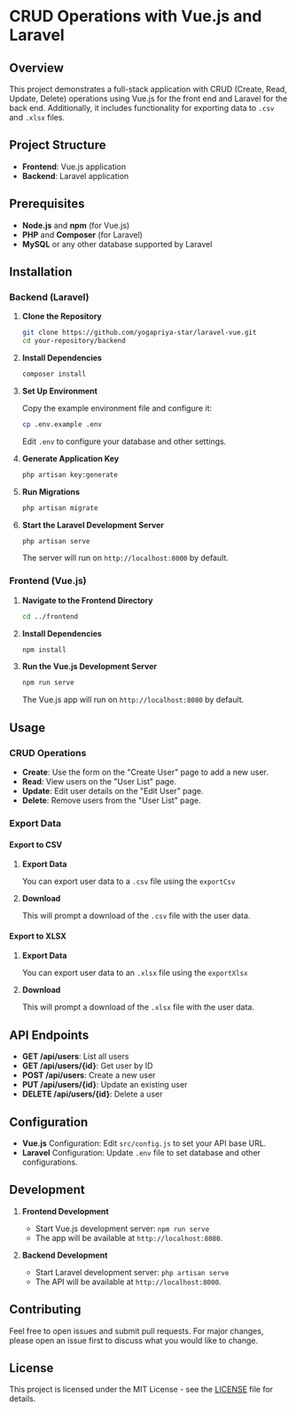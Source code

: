 # CRUD Operations with Vue.js and Laravel

## Overview

This project demonstrates a full-stack application with CRUD (Create, Read, Update, Delete) operations using Vue.js for the front end and Laravel for the back end. Additionally, it includes functionality for exporting data to `.csv` and `.xlsx` files.

## Project Structure

- **Frontend**: Vue.js application
- **Backend**: Laravel application

## Prerequisites

- **Node.js** and **npm** (for Vue.js)
- **PHP** and **Composer** (for Laravel)
- **MySQL** or any other database supported by Laravel

## Installation

### Backend (Laravel)

1. **Clone the Repository**

    ```bash
    git clone https://github.com/yogapriya-star/laravel-vue.git
    cd your-repository/backend
    ```

2. **Install Dependencies**

    ```bash
    composer install
    ```

3. **Set Up Environment**

    Copy the example environment file and configure it:

    ```bash
    cp .env.example .env
    ```

    Edit `.env` to configure your database and other settings.

4. **Generate Application Key**

    ```bash
    php artisan key:generate
    ```

5. **Run Migrations**

    ```bash
    php artisan migrate
    ```

6. **Start the Laravel Development Server**

    ```bash
    php artisan serve
    ```

    The server will run on `http://localhost:8000` by default.

### Frontend (Vue.js)

1. **Navigate to the Frontend Directory**

    ```bash
    cd ../frontend
    ```

2. **Install Dependencies**

    ```bash
    npm install
    ```

3. **Run the Vue.js Development Server**

    ```bash
    npm run serve
    ```

    The Vue.js app will run on `http://localhost:8080` by default.

## Usage

### CRUD Operations

- **Create**: Use the form on the "Create User" page to add a new user.
- **Read**: View users on the "User List" page.
- **Update**: Edit user details on the "Edit User" page.
- **Delete**: Remove users from the "User List" page.

### Export Data

#### Export to CSV

1. **Export Data**

    You can export user data to a `.csv` file using the `exportCsv` 

2. **Download**

    This will prompt a download of the `.csv` file with the user data.

#### Export to XLSX

1. **Export Data**

    You can export user data to an `.xlsx` file using the `exportXlsx` 

2. **Download**

    This will prompt a download of the `.xlsx` file with the user data.

## API Endpoints

- **GET /api/users**: List all users
- **GET /api/users/{id}**: Get user by ID
- **POST /api/users**: Create a new user
- **PUT /api/users/{id}**: Update an existing user
- **DELETE /api/users/{id}**: Delete a user

## Configuration

- **Vue.js** Configuration: Edit `src/config.js` to set your API base URL.
- **Laravel** Configuration: Update `.env` file to set database and other configurations.

## Development

1. **Frontend Development**

    - Start Vue.js development server: `npm run serve`
    - The app will be available at `http://localhost:8080`.

2. **Backend Development**

    - Start Laravel development server: `php artisan serve`
    - The API will be available at `http://localhost:8000`.

## Contributing

Feel free to open issues and submit pull requests. For major changes, please open an issue first to discuss what you would like to change.

## License

This project is licensed under the MIT License - see the [LICENSE](LICENSE) file for details.
